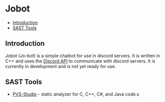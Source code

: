 # Jobot
* [Introduction](#introduction)
* [SAST Tools](#sast-tools)


## Introduction

Jobot (Jo-bot) is a simple chatbot for use in discord servers.
It is written in C++ and uses the [Discord API](https://discord.com/developers/docs/intro) to communicate with discord servers.
It is currently in development and is not yet ready for use.


## SAST Tools

* [PVS-Studio](https://pvs-studio.com/pvs-studio/?utm_source=website&utm_medium=github&utm_campaign=open_source) - static analyzer for C, C++, C#, and Java code.s
